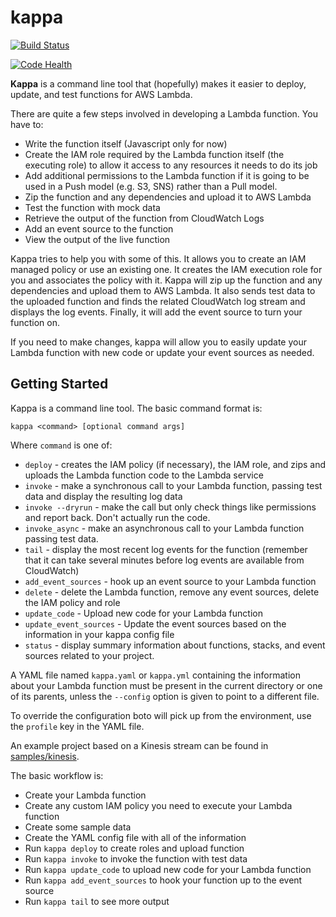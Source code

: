 kappa
=====

[![Build Status](https://travis-ci.org/garnaat/kappa.svg?branch=develop)](https://travis-ci.org/garnaat/kappa)

[![Code Health](https://landscape.io/github/garnaat/kappa/develop/landscape.svg)](https://landscape.io/github/garnaat/kappa/develop)

**Kappa** is a command line tool that (hopefully) makes it easier to
deploy, update, and test functions for AWS Lambda.

There are quite a few steps involved in developing a Lambda function.
You have to:

* Write the function itself (Javascript only for now)
* Create the IAM role required by the Lambda function itself (the executing
role) to allow it access to any resources it needs to do its job
* Add additional permissions to the Lambda function if it is going to be used
in a Push model (e.g. S3, SNS) rather than a Pull model.
* Zip the function and any dependencies and upload it to AWS Lambda
* Test the function with mock data
* Retrieve the output of the function from CloudWatch Logs
* Add an event source to the function
* View the output of the live function

Kappa tries to help you with some of this.  It allows you to create an IAM
managed policy or use an existing one.  It creates the IAM execution role for
you and associates the policy with it.  Kappa will zip up the function and
any dependencies and upload them to AWS Lambda.  It also sends test data
to the uploaded function and finds the related CloudWatch log stream and
displays the log events.  Finally, it will add the event source to turn
your function on.

If you need to make changes, kappa will allow you to easily update your Lambda
function with new code or update your event sources as needed.

Getting Started
---------------

Kappa is a command line tool.  The basic command format is:

    kappa <command> [optional command args]

Where ``command`` is one of:

* ``deploy`` - creates the IAM policy (if necessary), the IAM role, and zips and
  uploads the Lambda function code to the Lambda service
* ``invoke`` - make a synchronous call to your Lambda function, passing test data
  and display the resulting log data
* ``invoke --dryrun`` - make the call but only check things like permissions and report
  back.  Don't actually run the code.
* ``invoke_async`` - make an asynchronous call to your Lambda function passing test
  data.
* ``tail`` - display the most recent log events for the function (remember that it
  can take several minutes before log events are available from CloudWatch)
* ``add_event_sources`` - hook up an event source to your Lambda function
* ``delete`` - delete the Lambda function, remove any event sources, delete the IAM
  policy and role
* ``update_code`` - Upload new code for your Lambda function
* ``update_event_sources`` - Update the event sources based on the information in
  your kappa config file
* ``status`` - display summary information about functions, stacks, and event
  sources related to your project.

A YAML file named  ``kappa.yaml`` or ``kappa.yml`` containing the information about
your Lambda function must be present in the current directory or one of its parents,
unless the ``--config`` option is given to point to a different file.

To override the configuration boto will pick up from the environment, use the 
``profile`` key in the YAML file.

An example project based on a Kinesis stream can be found in
[samples/kinesis](https://github.com/garnaat/kappa/tree/develop/samples/kinesis).

The basic workflow is:

* Create your Lambda function
* Create any custom IAM policy you need to execute your Lambda function
* Create some sample data
* Create the YAML config file with all of the information
* Run ``kappa deploy`` to create roles and upload function
* Run ``kappa invoke`` to invoke the function with test data
* Run ``kappa update_code`` to upload new code for your Lambda
  function
* Run ``kappa add_event_sources`` to hook your function up to the event source
* Run ``kappa tail`` to see more output
